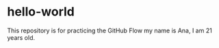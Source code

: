 # hello-world 
This repository is for practicing the GitHub Flow
my name is Ana, I am 21 years old.

